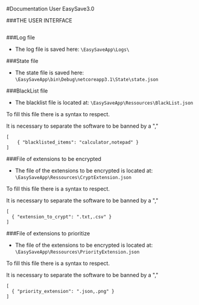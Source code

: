 #Documentation User EasySave3.0

###THE USER INTERFACE

<img src="https://media.discordapp.net/attachments/626452497871011862/789208566758113350/Image3.png?width=960&height=496" alt="">

###Log file
* The log file is saved here: `\EasySaveApp\Logs\`

###State file
* The state file is saved here: `\EasySaveApp\bin\Debug\netcoreapp3.1\State\state.json`

###BlackList file
* The blacklist file is located at: `\EasySaveApp\Ressources\BlackList.json`
<p>To fill this file there is a syntax to respect.
<p>It is necessary to separate the software to be banned by a ","
<pre><code>[ 
    { "blacklisted_items": "calculator,notepad" } 
]</code></pre>

###File of extensions to be encrypted
* The file of the extensions to be encrypted is located at: `\EasySaveApp\Ressources\CryptExtension.json`
<p>To fill this file there is a syntax to respect.
<p>It is necessary to separate the software to be banned by a ","
<pre><code>[
  { "extension_to_crypt": ".txt,.csv" }
]</code></pre>

###File of extensions to prioritize
* The file of the extensions to be encrypted is located at: `\EasySaveApp\Ressources\PriorityExtension.json`
<p>To fill this file there is a syntax to respect.
<p>It is necessary to separate the software to be banned by a ","
<pre><code>[
  { "priority_extension": ".json,.png" }
]</code></pre>